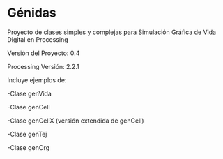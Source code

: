 # Génidas

Proyecto de clases simples y complejas para Simulación Gráfica de Vida Digital en Processing

Versión del Proyecto: 0.4

Processing Versión: 2.2.1


Incluye ejemplos de:

-Clase genVida

-Clase genCell

-Clase genCellX (versión extendida de genCell)

-Clase genTej

-Clase genOrg
